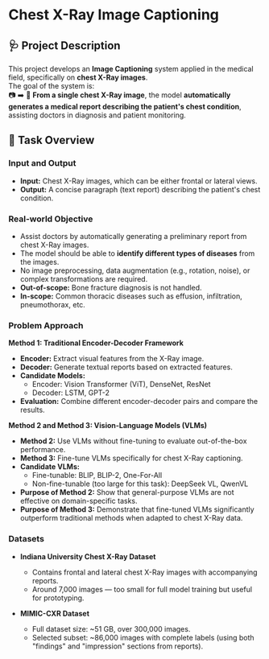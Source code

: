 # Chest X-Ray Image Captioning

## 🩺 Project Description

This project develops an **Image Captioning** system applied in the medical field, specifically on **chest X-Ray images**.  
The goal of the system is:  
📷 ➡️ 📝 **From a single chest X-Ray image**, the model **automatically generates a medical report describing the patient's chest condition**, assisting doctors in diagnosis and patient monitoring.

## 📝 Task Overview

### Input and Output
- **Input:** Chest X-Ray images, which can be either frontal or lateral views.
- **Output:** A concise paragraph (text report) describing the patient's chest condition.

### Real-world Objective
- Assist doctors by automatically generating a preliminary report from chest X-Ray images.
- The model should be able to **identify different types of diseases** from the images.
- No image preprocessing, data augmentation (e.g., rotation, noise), or complex transformations are required.
- **Out-of-scope:** Bone fracture diagnosis is not handled.
- **In-scope:** Common thoracic diseases such as effusion, infiltration, pneumothorax, etc.

### Problem Approach

**Method 1: Traditional Encoder-Decoder Framework**
- **Encoder:** Extract visual features from the X-Ray image.
- **Decoder:** Generate textual reports based on extracted features.
- **Candidate Models:**
  - Encoder: Vision Transformer (ViT), DenseNet, ResNet
  - Decoder: LSTM, GPT-2
- **Evaluation:** Combine different encoder-decoder pairs and compare the results.

**Method 2 and Method 3: Vision-Language Models (VLMs)**
- **Method 2:** Use VLMs without fine-tuning to evaluate out-of-the-box performance.
- **Method 3:** Fine-tune VLMs specifically for chest X-Ray captioning.
- **Candidate VLMs:**
  - Fine-tunable: BLIP, BLIP-2, One-For-All
  - Non-fine-tunable (too large for this task): DeepSeek VL, QwenVL
- **Purpose of Method 2:** Show that general-purpose VLMs are not effective on domain-specific tasks.
- **Purpose of Method 3:** Demonstrate that fine-tuned VLMs significantly outperform traditional methods when adapted to chest X-Ray data.

### Datasets

- **Indiana University Chest X-Ray Dataset**
  - Contains frontal and lateral chest X-Ray images with accompanying reports.
  - Around 7,000 images — too small for full model training but useful for prototyping.
  
- **MIMIC-CXR Dataset**
  - Full dataset size: ~51 GB, over 300,000 images.
  - Selected subset: ~86,000 images with complete labels (using both "findings" and "impression" sections from reports).

